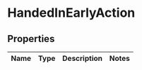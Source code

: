 

# HandedInEarlyAction


## Properties

| Name | Type | Description | Notes |
|------------ | ------------- | ------------- | -------------|



